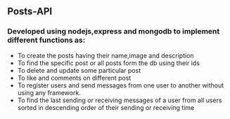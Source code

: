 ## Posts-API
### Developed using nodejs,express and mongodb to implement different functions as:
* To create the posts having their name,image and description
* To find the specific post or all posts form the db using their ids 
* To delete and update some particular post
* To like and comments on different post
* To register users and send messages from one user to another without using any framework.
* To find the last sending or receiving messages of a user from all users sorted in descending order of their sending or receiving time
